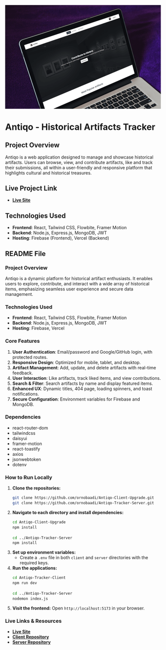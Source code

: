 <div align="center">
  <img src="public/Antiqo Mockup.png" alt="Antiqo Logo" width="700">
</div>


# Antiqo - Historical Artifacts Tracker

## Project Overview
Antiqo is a web application designed to manage and showcase historical artifacts. Users can browse, view, and contribute artifacts, like and track their submissions, all within a user-friendly and responsive platform that highlights cultural and historical treasures.

## Live Project Link
- **[Live Site](https://antiqo-tracker.web.app/)**

## Technologies Used
- **Frontend**: React, Tailwind CSS, Flowbite, Framer Motion
- **Backend**: Node.js, Express.js, MongoDB, JWT
- **Hosting**: Firebase (Frontend), Vercel (Backend)

## README File

### Project Overview
Antiqo is a dynamic platform for historical artifact enthusiasts. It enables users to explore, contribute, and interact with a wide array of historical items, emphasizing seamless user experience and secure data management.

### Technologies Used
- **Frontend**: React, Tailwind CSS, Flowbite, Framer Motion
- **Backend**: Node.js, Express.js, MongoDB, JWT
- **Hosting**: Firebase, Vercel

### Core Features
1. **User Authentication**: Email/password and Google/GitHub login, with protected routes.
2. **Responsive Design**: Optimized for mobile, tablet, and desktop.
3. **Artifact Management**: Add, update, and delete artifacts with real-time feedback.
4. **User Interaction**: Like artifacts, track liked items, and view contributions.
5. **Search & Filter**: Search artifacts by name and display featured items.
6. **Enhanced UX**: Dynamic titles, 404 page, loading spinners, and toast notifications.
7. **Secure Configuration**: Environment variables for Firebase and MongoDB.

### Dependencies
- react-router-dom
- tailwindcss
- daisyui
- framer-motion
- react-toastify
- axios
- jsonwebtoken
- dotenv

### How to Run Locally
1. **Clone the repositories:**
   ```bash
   git clone https://github.com/ornobaadi/Antiqo-Client-Upgrade.git
   git clone https://github.com/ornobaadi/Antiqo-Tracker-Server.git
   ```
2. **Navigate to each directory and install dependencies:**
   ```bash
   cd Antiqo-Client-Upgrade
   npm install
   
   cd ../Antiqo-Tracker-Server
   npm install
   ```
3. **Set up environment variables:**
   - Create a `.env` file in both `client` and `server` directories with the required keys.
4. **Run the applications:**
   ```bash
   cd Antiqo-Tracker-Client
   npm run dev
   
   cd ../Antiqo-Tracker-Server
   nodemon index.js
   ```
5. **Visit the frontend:** Open `http://localhost:5173` in your browser.

### Live Links & Resources
- **[Live Site](https://antiqo-tracker.web.app/)**
- **[Client Repository](https://github.com/ornobaadi/Antiqo-Tracker-Client)**
- **[Server Repository](https://github.com/ornobaadi/Antiqo-Tracker-Server)**

